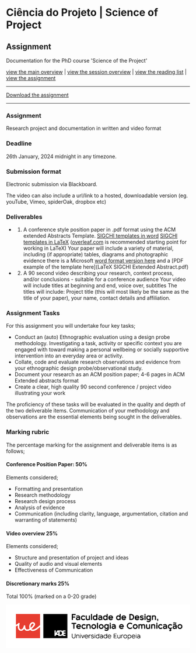 # Ciência do Projeto | Science of Project

## Assignment

Documentation for the PhD course 'Science of the Project'

[view the main overview](README.md) |
[view the session overview](sessions.md) |
[view the reading list](reading.md) |
[view the assignment](assignment.md)

-------------------------------
[Download the assignment](https://github.com/danbz/sotp_course/tree/master/assignment.pdf)

-------------------------------

### Assignment

Research project and documentation in written and video format

### Deadline

26th January, 2024 midnight in any timezone.

### Submission format

Electronic submission via Blackboard.

The video can also include a url/link to a hosted, downloadable version (eg. youTube, Vimeo, spiderOak, dropbox etc)

### Deliverables

* 1) A conference style position paper in .pdf format using the ACM extended Abstracts Template.
   [SIGCHI templates in word](https://sigchi.org/templates) [SIGCHI templates in LaTeX](https://github.com/sigchi/Document-Formats/tree/master/LaTeX)
   ([overleaf.com](http://overleaf.com) is recommended starting point for working in LaTeX)
    Your paper will include a variety of material, including (if appropriate) tables, diagrams and photographic evidence
    there is a Microsoft [word format version here](SIGCHIExtendedAbstractsFormat.docx)
    and a [PDF example of the template here](LaTeX SIGCHI Extended Abstract.pdf)
* 2) A 90 second video describing your research, context process, and/or conclusions - suitable for a conference audience
    Your video will include titles at beginning and end, voice over, subtitles 
    The titles will include: Project title (this will most likely be the same as the title of your paper), your name, contact details and affiliation.

### Assignment Tasks

For this assignment you will undertake four key tasks;

* Conduct an (auto) Ethnographic evaluation using a design probe methodology. Investigating a task, activity or specific context you are engaged with toward making a personal wellbeing or socially supportive intervention into an everyday area or activity.
* Collate, code and evaluate research observations and evidence from your ethnographic design probe/observational study. 
* Document your research as an ACM position paper; 4-6 pages in ACM Extended abstracts format
* Create a clear, high quality 90 second conference / project video illustrating your work

The proficiency of these tasks will be evaluated in the quality and depth of the two deliverable items. Communication of your methodology and observations are the essential elements being sought in the deliverables.

### Marking rubric

The percentage marking for the assignment and deliverable items is as follows;

#### Conference Position Paper: 50%

Elements considered;
* Formatting and presentation
* Research methodology
* Research design process
* Analysis of evidence
* Communication (including clarity, language, argumentation, citation and warranting of statements)
 
#### Video overview 25%

Elements considered;

* Structure and presentation of project and ideas
* Quality of audio and visual elements
* Effectiveness of Communication
  
#### Discretionary marks 25%

Total 100%
(marked on a 0-20 grade)


![screenshot](iade.jpg)
